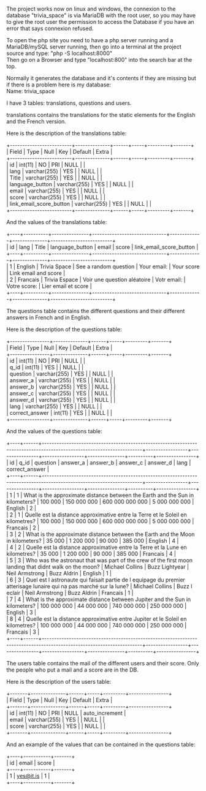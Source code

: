 The project works now on linux and windows, the connexion to the database "trivia_space"
is via MariaDB with the root user, so you may have to give the root user the permission
to access the Database if you have an error that says connexion refused.

To open the php site you need to have a php server running
and a MariaDB/mySQL server running, then go into a terminal at
the project source and type:
"php -S localhost:8000"  
Then go on a Browser and type "localhost:800" into the search bar at the top.

Normally it generates the database and it's contents 
if they are missing but if there is a problem here is my database:  
Name: trivia_space

I have 3 tables: translations, questions and users.

translations contains the translations for the static elements
for the English and the French version.  

Here is the description of the translations table:

+-------------------------+--------------+------+-----+---------+-------+  
| Field                   | Type         | Null | Key | Default | Extra |  
+-------------------------+--------------+------+-----+---------+-------+  
| id                      | int(11)      | NO   | PRI | NULL    |       |  
| lang                    | varchar(255) | YES  |     | NULL    |       |  
| Title                   | varchar(255) | YES  |     | NULL    |       |  
| language_button         | varchar(255) | YES  |     | NULL    |       |  
| email                   | varchar(255) | YES  |     | NULL    |       |  
| score                   | varchar(255) | YES  |     | NULL    |       |  
| link_email_score_button | varchar(255) | YES  |     | NULL    |       |  
+-------------------------+--------------+------+-----+---------+-------+

And the values of the translations table:

+----+----------+---------------+------------------------------+-------------+--------------+-------------------------+  
| id | lang     | Title         | language_button              | email       | score        | link_email_score_button |  
+----+----------+---------------+------------------------------+-------------+--------------+-------------------------+  
|  1 | English  | Trivia Space  | See a random question        | Your email: | Your score   | Link email and score    |  
|  2 | Francais | Trivia Espace | Voir une question aléatoire  | Votr email: | Votre score: | Lier email et score     |  
+----+----------+---------------+------------------------------+-------------+--------------+-------------------------+

The questions table contains the different questions and their different answers
in French and in English.

Here is the description of the questions table:

+----------------+--------------+------+-----+---------+-------+  
| Field          | Type         | Null | Key | Default | Extra |  
+----------------+--------------+------+-----+---------+-------+  
| id             | int(11)      | NO   | PRI | NULL    |       |  
| q_id           | int(11)      | YES  |     | NULL    |       |  
| question       | varchar(255) | YES  |     | NULL    |       |  
| answer_a       | varchar(255) | YES  |     | NULL    |       |  
| answer_b       | varchar(255) | YES  |     | NULL    |       |  
| answer_c       | varchar(255) | YES  |     | NULL    |       |  
| answer_d       | varchar(255) | YES  |     | NULL    |       |  
| lang           | varchar(255) | YES  |     | NULL    |       |  
| correct_answer | int(11)      | YES  |     | NULL    |       |  
+----------------+--------------+------+-----+---------+-------+

And the values of the questions table:

+----+------+----------------------------------------------------------------------------------------------------------------------+-----------------+----------------+-----------------+---------------+----------+----------------+  
| id | q_id | question                                                                                                             | answer_a        | answer_b       | answer_c        | answer_d      | lang     | correct_answer |  
+----+------+----------------------------------------------------------------------------------------------------------------------+-----------------+----------------+-----------------+---------------+----------+----------------+  
|  1 |    1 | What is the approximate distance between the Earth and the Sun in kilometers?                                        | 100 000         | 150 000 000    | 600 000 000 000 | 5 000 000 000 | English  |              2 |  
|  2 |    1 | Quelle est la distance approximative entre la Terre et le Soleil en kilometres?                                      | 100 000         | 150 000 000    | 600 000 000 000 | 5 000 000 000 | Francais |              2 |  
|  3 |    2 | What is the approximate distance between the Earth and the Moon in kilometers?                                       | 35 000          | 1 200 000      | 90 000          | 385 000       | English  |              4 |  
|  4 |    2 | Quelle est la distance approximative entre la Terre et la Lune en kilometres?                                        | 35 000          | 1 200 000      | 90 000          | 385 000       | Francais |              4 |  
|  5 |    3 | Who was the astronaut that was part of the crew of the first moon landing that didnt walk on the moon?               | Michael Collins | Buzz Lightyear | Neil Armstrong  | Buzz Aldrin   | English  |              1 |  
|  6 |    3 | Quel est l astronaute qui faisait partie de l equipage du premier atterisage lunaire qui na pas marché sur la lune?  | Michael Collins | Buzz l eclair  | Neil Armstrong  | Buzz Aldrin   | Francais |              1 |  
|  7 |    4 | What is the approximate distance between Jupiter and the Sun in kilometers?                                          | 100 000 000     | 44 000 000     | 740 000 000     | 250 000 000   | English  |              3 |  
|  8 |    4 | Quelle est la distance approximative entre Jupiter et le Soleil en kilometres?                                       | 100 000 000     | 44 000 000     | 740 000 000     | 250 000 000   | Francais |              3 |  
+----+------+----------------------------------------------------------------------------------------------------------------------+-----------------+----------------+-----------------+---------------+----------+----------------+


The users table contains the mail of the different users and their
score. Only the people who put a mail and a score are in the DB.

Here is the description of the users table:

+-------+--------------+------+-----+---------+----------------+  
| Field | Type         | Null | Key | Default | Extra          |  
+-------+--------------+------+-----+---------+----------------+  
| id    | int(11)      | NO   | PRI | NULL    | auto_increment |  
| email | varchar(255) | YES  |     | NULL    |                |  
| score | varchar(255) | YES  |     | NULL    |                |  
+-------+--------------+------+-----+---------+----------------+


And an example of the values that can be contained in the questions table:

+----+-----------+-------+  
| id | email     | score |  
+----+-----------+-------+  
|  1 | yes@it.is | 1     |  
+----+-----------+-------+
